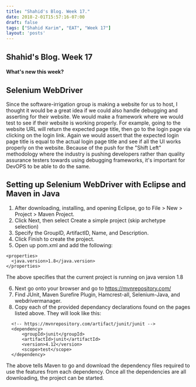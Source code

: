 ```yaml
---
title: "Shahid's Blog. Week 17."
date: 2018-2-01T15:57:16-07:00
draft: false
tags: ["Shahid Karim", "EAT", "Week 17"]
layout: 'posts'
---
```


## Shahid's Blog. Week 17
#### What's new this week?

## Selenium WebDriver
Since the software-irrigation group is making a website for us to host, I thought it would be a great idea if we could also handle debugging and asserting for their website. We would make a framework where we would test to see if their website is working properly. For example, going to the website URL will return the expected page title, then go to the login page via clicking on the login link. Again we would assert that the expected login page title is equal to the actual login page title and see if all the UI works properly on the website. Because of the push for the "Shift Left" methodology where the industry is pushing developers rather than quality assurance testers towards using debugging frameworks, it's important for DevOPS to be able to do the same.

## Setting up Selenium WebDriver with Eclipse and Maven in Java
1. After downloading, installing, and opening Eclipse, go to File > New > Project > Maven Project.
2. Click Next, then select Create a simple project (skip archetype selection)
3. Specify the GroupID, ArtifactID, Name, and Description.
4. Click Finish to create the project.
5. Open up pom.xml and add the following:
  ```
  <properties>
    <java.version>1.8</java.version>
  </properties>
  ```
  The above specifies that the current project is running on java version 1.8

6. Next go onto your browser and go to https://mvnrepository.com/
7. Find JUnit, Maven Surefire Plugin, Hamcrest-all, Selenium-Java, and webdrivermanager.
8. Copy each of the provided dependancy declarations found on the pages listed above. They will look like this:
  ```
    <!-- https://mvnrepository.com/artifact/junit/junit -->
  	<dependency>
  	    <groupId>junit</groupId>
  	    <artifactId>junit</artifactId>
  	    <version>4.12</version>
  	    <scope>test</scope>
  	</dependency>
  ```
  The above tells Maven to go and download the dependency files required to use the features from each dependency. Once all the dependencies are all downloading, the project can be started.
